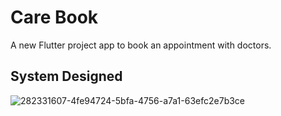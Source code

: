 # Care Book

A new Flutter project app to book an appointment with doctors.

## System Designed

![282331607-4fe94724-5bfa-4756-a7a1-63efc2e7b3ce](https://github.com/Sami-Hegazy/Care-Book/assets/32411864/296b5263-0f54-4c32-a329-8dfd3719ce0f)


